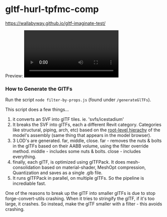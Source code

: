 # gltf-hurl-tpfmc-comp

https://wallabyway.github.io/gltf-imaginate-test/

Preview:
![video](https://user-images.githubusercontent.com/440241/133864513-6a135378-47a7-4f94-bbdc-5291e364ac52.mp4)


### How to Generate the GlTFs

Run the script `node filter-by-props.js` (found under `/generateGlTFs`).

This script does a few things...

1. it converts an SVF into glTF tiles.  ie. 'svfs/icestadium'
2. It breaks the SVF into glTFs, each a different Revit category.  Categories  like structural, piping, arch, etc) based on the [root-level hierachy](https://forge.autodesk.com/blog/get-all-dbid-without-enumerating-model-hierarchy) of the model's assembly (same thing that appears in the model browser).
3. 3 LOD's are generated.  far, middle, close.  far - removes the nuts & bolts in the glTFs based on their AABB volume, using the filter override method.  middle - includes some nuts & bolts.  close - includes everything.
4. finally, each glTF, is optimized using glTFPack.  It does mesh-consolidation based on material-shader, MeshOpt compression, Quantization and saves as a single .glb file.
5. It runs glTFPack in parallel, on multiple glTFs.  So the pipeline is incrediable fast.

One of the reasons to break up the glTF into smaller glTFs is due to stop forge-convert-utils crashing.  When it tries to stringify the glTF, if it's too large, it crashes.  So instead, make the glTF smaller with a filter - this avoids crashing.



 